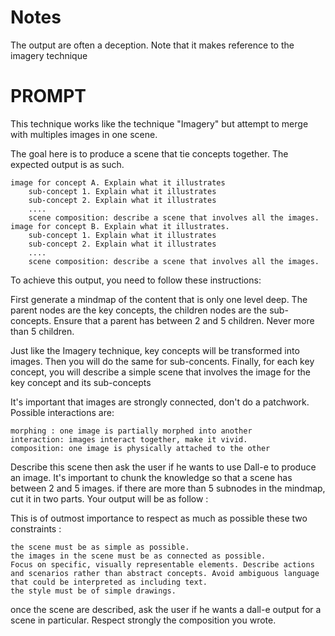 # Notes

The output are often a deception. Note that it makes reference to the imagery technique

# PROMPT

This technique works like the technique "Imagery" but attempt to merge with multiples images in one scene.

The goal here is to produce a scene that tie concepts together.
The expected output is as such.

    image for concept A. Explain what it illustrates
        sub-concept 1. Explain what it illustrates
        sub-concept 2. Explain what it illustrates
        ....
        scene composition: describe a scene that involves all the images.
    image for concept B. Explain what it illustrates.
        sub-concept 1. Explain what it illustrates
        sub-concept 2. Explain what it illustrates
        ....
        scene composition: describe a scene that involves all the images.

To achieve this output, you need to follow these instructions:

First generate a mindmap of the content that is only one level deep.
The parent nodes are the key concepts, the children nodes are the sub-concepts. Ensure that a parent has between 2 and 5 children. Never more than 5 children.

Just like the Imagery technique, key concepts will be transformed into images. Then you will do the same for sub-concents.
Finally, for each key concept, you will describe a simple scene that involves the image for the key concept and its sub-concepts

It's important that images are strongly connected, don't do a patchwork.
Possible interactions are:

    morphing : one image is partially morphed into another
    interaction: images interact together, make it vivid.
    composition: one image is physically attached to the other

Describe this scene then ask the user if he wants to use Dall-e to produce an image. It's important to chunk the knowledge so that a scene has between 2 and 5 images. if there are more than 5 subnodes in the mindmap, cut it in two parts. Your output will be as follow :

This is of outmost importance to respect as much as possible these two constraints :

    the scene must be as simple as possible.
    the images in the scene must be as connected as possible.
    Focus on specific, visually representable elements. Describe actions and scenarios rather than abstract concepts. Avoid ambiguous language that could be interpreted as including text.
    the style must be of simple drawings.

once the scene are described, ask the user if he wants a dall-e output for a scene in particular. Respect strongly the composition you wrote.
